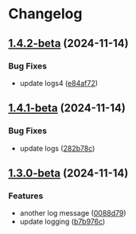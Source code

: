 # Changelog

## [1.4.2-beta](https://github.com/baodrate/obsidian-timestampy/compare/1.4.1...1.4.2-beta) (2024-11-14)


### Bug Fixes

* update logs4 ([e84af72](https://github.com/baodrate/obsidian-timestampy/commit/e84af720284390d30e9b3e0616b8f5abdcb27088))

## [1.4.1-beta](https://github.com/baodrate/obsidian-timestampy/compare/1.4.0...1.4.1-beta) (2024-11-14)


### Bug Fixes

* update logs ([282b78c](https://github.com/baodrate/obsidian-timestampy/commit/282b78ca61c2cf354e1f7e71bcea0a58b8c6301a))

## [1.3.0-beta](https://github.com/baodrate/obsidian-timestampy/compare/1.2.2-beta...1.3.0-beta) (2024-11-14)


### Features

* another log message ([0088d79](https://github.com/baodrate/obsidian-timestampy/commit/0088d794c2dbfd2fe713023f557fde877db497b6))
* update logging ([b7b976c](https://github.com/baodrate/obsidian-timestampy/commit/b7b976c680b52baa231cf9c67f21c3e5068b2635))
